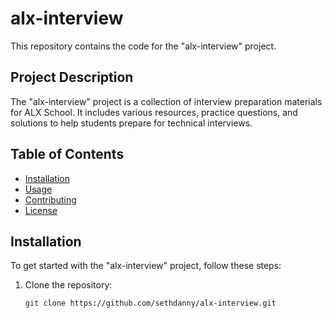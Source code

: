 # alx-interview

This repository contains the code for the "alx-interview" project.

## Project Description

The "alx-interview" project is a collection of interview preparation materials for ALX School. It includes various resources, practice questions, and solutions to help students prepare for technical interviews.

## Table of Contents

- [Installation](#installation)
- [Usage](#usage)
- [Contributing](#contributing)
- [License](#license)

## Installation

To get started with the "alx-interview" project, follow these steps:

1. Clone the repository:

   ```bash
   git clone https://github.com/sethdanny/alx-interview.git
